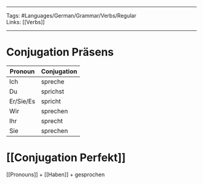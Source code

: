 ___
Tags: #Languages/German/Grammar/Verbs/Regular  
Links: [[Verbs]]
___
# Conjugation Präsens
Pronoun|Conjugation
------------ | ------------
Ich | spreche
Du | sprichst
Er/Sie/Es | spricht
Wir | sprechen
Ihr | sprecht
Sie | sprechen


# [[Conjugation Perfekt]]
[[Pronouns]] + [[Haben]] + gesprochen